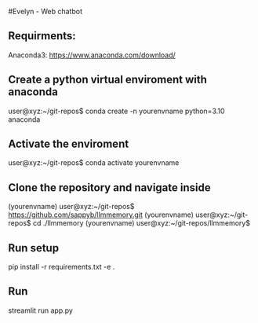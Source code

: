 #Evelyn - Web chatbot

## Requirments:
Anaconda3: https://www.anaconda.com/download/

## Create a python virtual enviroment with anaconda

user@xyz:~/git-repos$ conda create -n yourenvname python=3.10 anaconda

## Activate the enviroment

user@xyz:~/git-repos$ conda activate yourenvname

## Clone the repository and navigate inside

(yourenvname) user@xyz:~/git-repos$ https://github.com/sappyb/llmmemory.git
(yourenvname) user@xyz:~/git-repos$ cd ./llmmemory
(yourenvname) user@xyz:~/git-repos/llmmemory$ 

## Run setup

pip install -r requirements.txt -e .

## Run

streamlit run app.py
